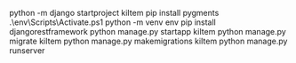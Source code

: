 <!-- criar projeto -->
python -m django startproject kiItem 
pip install pygments 
.\env\Scripts\Activate.ps1
python -m venv env
pip install djangorestframework
python manage.py startapp kiItem
python manage.py migrate kiItem
python manage.py makemigrations kiItem 
python manage.py runserver